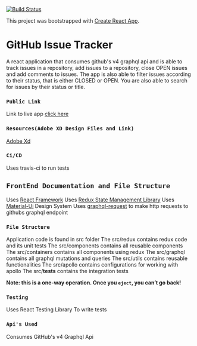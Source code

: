 [![Build Status](https://travis-ci.com/tribeless/savannah-test.svg?branch=master)](https://travis-ci.com/tribeless/savannah-test)

This project was bootstrapped with [Create React App](https://github.com/facebook/create-react-app).

# GitHub Issue Tracker

A react application that consumes github's v4 graphql api and is able to track issues in a repository, add issues to a repository, close OPEN issues and add comments to issues. The app is also able to filter issues according to their status, that is either CLOSED or OPEN. You are also able to search for issues by their status or title.

### `Public Link`

Link to live app [click here]()
### `Resources(Adobe XD Design Files and Link)`

[Adobe Xd]()
### `Ci/CD`

Uses travis-ci to run tests
## `FrontEnd Documentation and File Structure`

Uses [React Framework](https://reactjs.org/)
Uses [Redux State Management Library](https://redux.js.org/)
Uses [Material-Ui](https://material-ui.com/) Design System
Uses [graphql-request](https://www.npmjs.com/package/graphql-request) to make http requests to githubs graphql endpoint
### `File Structure`
Application code is found in src folder
The src/redux contains redux code and its unit tests
The src/components contains all reusable components
The src/containers contains all components using redux
The src/graphql contains all graphql mutations and queries
The src/utils contains reusable functionalities
The src/apollo contains configurations for working with apollo
The src/__tests__ contains the integration tests

**Note: this is a one-way operation. Once you `eject`, you can’t go back!**

### `Testing`
Uses React Testing Library To write tests

### `Api's Used`
Consumes GitHub's v4 Graphql Api
